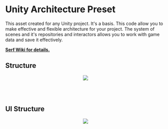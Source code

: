 # Unity Architecture Preset
This asset created for any Unity project. It's a basis. This code allow you to make effective and flexible architecture for your project. The system of scenes and it's repositories and interactors allows you to work with game data and save it effectively.

**[Serf Wiki for details.](https://github.com/vavilichev/UnityGameArchitecturePreset/wiki)**

## Structure
<p align="center">
<img src="https://raw.githubusercontent.com/vavilichev/UnityGameArchitecturePreset/dev/Architecture.MainStructure.jpg">
</p>
<br>
<br>

## UI Structure
<p align="center">
<img src="https://raw.githubusercontent.com/vavilichev/UnityGameArchitecturePreset/dev/Architecture.UIStructure.jpg">
</p>
